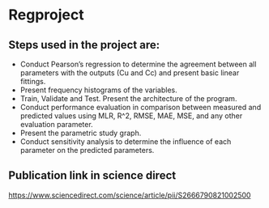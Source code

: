# Regproject

## Steps used in the project are:

<ul>
  <li>Conduct Pearson’s regression to determine the agreement between all parameters with the outputs (Cu and Cc) and present basic linear fittings.</li>
  <li>Present frequency histograms of the variables.</li>
  <li>Train, Validate and Test. Present the architecture of the program.</li>
  <li>Conduct performance evaluation in comparison between measured and predicted values using MLR, R^2, RMSE, MAE, MSE, and any other evaluation parameter.</li>
  <li>Present the parametric study graph.</li>
  <li>Conduct sensitivity analysis to determine the influence of each parameter on the predicted parameters.</li> 
</ul>

## Publication link in science direct

https://www.sciencedirect.com/science/article/pii/S2666790821002500
